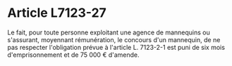 # Article L7123-27

Le fait, pour toute personne exploitant une agence de mannequins ou s'assurant, moyennant rémunération, le concours d'un mannequin, de ne pas respecter l'obligation prévue à l'article L. 7123-2-1 est puni de six mois d'emprisonnement et de 75 000 € d'amende.